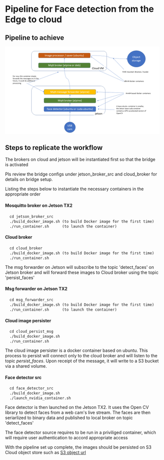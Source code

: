 # Pipeline for Face detection from the Edge to cloud

## Pipeline to achieve
![alt text](https://github.com/sthiruvallur/w251-spring2020/blob/3ea98473c5887e944bd26ab0324fc0f2a253e8e4/HW3/end_to_end_workflow.png "End to End workflow")

## Steps to replicate the workflow
   The brokers on cloud and jetson will be instantiated first so that the bridge is activated
   
   Pls review the bridge configs under jetson_broker_src and cloud_broker for details on bridge setup.
   
   Listing the steps below to instantiate the necessary containers in the appropriate order

#### Mosquitto broker on Jetson TX2

```
  cd jetson_broker_src
  ./build_docker_image.sh (to build Docker image for the first time)
  ./run_container.sh      (to launch the container)
```

#### Cloud broker 

```
  cd cloud_broker
  ./build_docker_image.sh (to build Docker image for the first time)
  ./run_container.sh
```

  The msg forwarder on Jetson will subscribe to the topic 'detect_faces' on Jetson broker and will forward these images to Cloud broker using the topic 'persist_faces'  


#### Msg forwarder on Jetson TX2

```
  cd msg_forwarder_src
  ./build_docker_image.sh (to build Docker image for the first time)
  ./run_container.sh      (to launch the container)
```


#### Cloud image persister

```
  cd cloud_persist_msg
  ./build_docker_image.sh
  ./run_container.sh
```

The cloud image persister is a docker container based on ubuntu. This process to persist will connect only to the cloud broker and will listen to the topic *persist_faces*. Upon receipt of the message, it will write to a S3 bucket via a shared volume.

#### Face detector src

```
  cd face_detector_src
  ./build_docker_image.sh
  ./launch_nvidia_container.sh 
```

Face detector is then launched on the Jetson TX2. It uses the Open CV library to detect faces from a web cam's live stream. The faces are then seriarlized to binary data and published to local broker on topic 'detect_faces' 

The face detector source requires to be run in a priviliged container, which will require user authentication to accord appropriate access

With the pipeline set up complete, the images should be persisted on S3 Cloud object store such as [S3 object url](cos://us-east/w251-homework3/detect_facesae27c85e-e825-4451-b958-dbaf496fe421.png)

